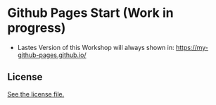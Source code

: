 # Github Pages Start (Work in progress)
* Lastes Version of this Workshop will always shown in: https://my-github-pages.github.io/

## License

[See the license file.](./LICENSE.md)
